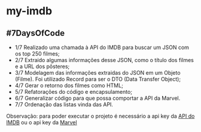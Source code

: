 <body>
    <h1>my-imdb</h1>
    <h2>#7DaysOfCode</h2>
    <ul>
        <li>1/7 Realizado uma chamada à API do IMDB para buscar um JSON com os top 250 filmes;</li>
        <li>2/7 Extraido algumas informações desse JSON, como o título dos filmes e a URL dos pôsteres;</li>
        <li>3/7 Modelagem das informações extraidas do JSON em um Objeto (Filme). Foi utilizado Record para ser o DTO (Data Transfer Object);</li>
        <li>4/7 Gerar o retorno dos filmes como HTML;</li>
        <li>5/7 Refatorações do código e encapsulamento;</li>
        <li>6/7 Generalizar código para que possa comportar a API da Marvel.</li>
        <li>7/7 Ordenação das listas vinda das API.</li>
    </ul>
    <p>Observação: para poder executar o projeto é necessário a api key da <a href="https://imdb-api.com/">API do IMDB</a> ou o api key da <a href="https://developer.marvel.com/">Marvel</a></p>
</body>
